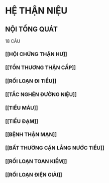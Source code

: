 # HỆ THẬN NIỆU
## NỘI TỔNG QUÁT
18 CÂU
### [[HỘI CHỨNG THẬN HƯ]]
### [[TỔN THƯƠNG THẬN CẤP]]
### [[RỐI LOẠN ĐI TIỂU]]
### [[TẮC NGHẼN ĐƯỜNG NIỆU]]
### [[TIỂU MÁU]]
### [[TIỂU ĐẠM]]
### [[BỆNH THẬN MẠN]]
### [[BẤT THƯỜNG CẶN LẮNG NƯỚC TIỂU]]
### [[RỐI LOẠN TOAN KIỀM]]
### [[RỐI LOẠN ĐIỆN GIẢI]]